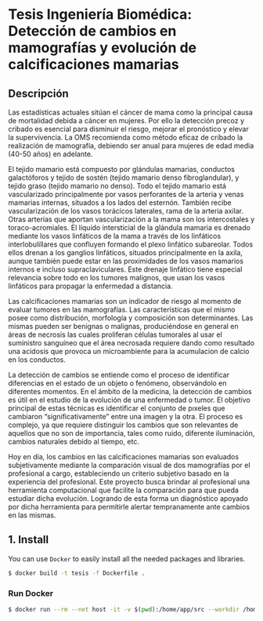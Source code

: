 # Tesis Ingeniería Biomédica: Detección de cambios en mamografías y evolución de calcificaciones mamarias

## Descripción
Las estadísticas actuales sitúan el cáncer de mama como la principal causa de mortalidad debida a cáncer en mujeres. Por ello la detección precoz y cribado es esencial para disminuir el riesgo, mejorar el pronóstico y elevar la supervivencia. La OMS recomienda como método eficaz de cribado la realización de mamografía, debiendo ser anual para mujeres de edad media (40-50 años) en adelante.

El tejido mamario está compuesto por glándulas mamarias, conductos galactóforos y tejido de sostén (tejido mamario denso fibroglandular), y tejido graso (tejido mamario no denso). Todo el tejido mamario está vascularizado principalmente por vasos perforantes de la arteria y venas mamarias internas, situados a los lados del esternón. También recibe vascularización de los vasos torácicos laterales, rama de la arteria axilar. Otras arterias que aportan vascularización a la mama son los intercostales y toraco-acromiales. El líquido intersticial de la glándula mamaria es drenado mediante los vasos linfáticos de la mama a través de los linfáticos interlobulillares que confluyen formando el plexo linfático subareolar. Todos ellos drenan a los ganglios linfáticos, situados principalmente en la axila, aunque también puede estar en las proximidades de los vasos mamarios internos e incluso supraclaviculares. Este drenaje linfático tiene especial relevancia sobre todo en los tumores malignos, que usan los vasos linfáticos para propagar la enfermedad a distancia.

Las calcificaciones mamarias son un indicador de riesgo al momento de evaluar tumores en las mamografías. Las características que el mismo posee como distribución, morfología y composición son determinantes. Las mismas pueden ser benignas o malignas, produciéndose en general en áreas de necrosis las cuales proliferan células tumorales al usar el suministro sanguíneo que el área necrosada requiere dando como resultado una acidosis que provoca un microambiente para la acumulacion de calcio en los conductos.

La detección de cambios se entiende como el proceso de identificar diferencias en el estado de un objeto o fenómeno, observándolo en diferentes momentos. En el ámbito de la medicina, la detección de cambios es útil en el estudio de la evolución de una enfermedad o tumor. El objetivo principal de estas técnicas es identificar el conjunto de pıxeles que cambiaron “significativamente” entre una imagen y la otra. El proceso es complejo, ya que requiere distinguir los cambios que son relevantes de aquellos que no son de importancia, tales como ruido, diferente iluminación, cambios naturales debido al tiempo, etc.

Hoy en día, los cambios en las calcificaciones mamarias son evaluados subjetivamente mediante la comparación visual de dos mamografías por el profesional a cargo, estableciendo un criterio subjetivo basado en la experiencia del profesional. Este proyecto busca brindar al profesional una herramienta computacional que facilite la comparación para que pueda estudiar dicha evolución. Logrando de esta forma un diagnóstico apoyado por dicha herramienta para permitirle alertar tempranamente ante cambios en las mismas.

## 1. Install

You can use `Docker` to easily install all the needed packages and libraries. 

```bash
$ docker build -t tesis -f Dockerfile .
```

### Run Docker

```bash
$ docker run --rm --net host -it -v $(pwd):/home/app/src --workdir /home/app/src tesis bash
```